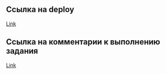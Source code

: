 ## Ссылка на deploy
[Link](https://ivan-starikov.github.io/roche-test/)

## Ссылка на комментарии к выполнению задания
[Link](https://docs.google.com/document/d/1BJAyuGgd-BfQ0-4xylEkvTQmAAJt_aqE5uXIcZe7vDo/edit?usp=sharing)
